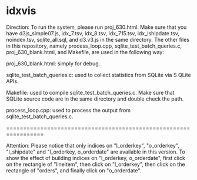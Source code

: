 # idxvis

Direction:
To run the system, please run proj_630.html. Make sure that you have d3js_simple07.js, idx_7.tsv, idx_8.tsv, idx_715.tsv, idx_lshipdate.tsv, noindex.tsv, sqlite_all.sql, and d3.v3.js in the same directory. The other files in this repository, namely process_loop.cpp, sqlite_test_batch_queries.c, proj_630_blank.html, and Makefile, are used in the following way:

proj_630_blank.html: simply for debug.

sqlite_test_batch_queries.c: used to collect statistics from SQLite via S QLite APIs.

Makefile: used to compile sqlite_test_batch_queries.c. Make sure that SQLite source code are in the same directory and double check the path.

process_loop.cpp: used to process the output from sqlite_test_batch_queries.c.


=================================================================

Attention: 
Please notice that only indices on "l_orderkey", "o_orderkey", "l_shipdate" and "l_orderkey, o_orderdate" are available in this version. To show the effect of building indices on "l_orderkey, o_orderdate", first click on the rectangle of "lineitem", then click on "l_orderkey", then click on the rectangle of "orders", and finally click on "o_orderdate".


